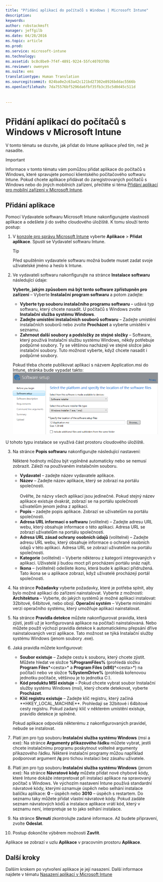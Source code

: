 ```yaml
---
title: "Přidání aplikací do počítačů s Windows | Microsoft Intune"
description: 
keywords: 
author: robstackmsft
manager: jeffgilb
ms.date: 04/28/2016
ms.topic: article
ms.prod: 
ms.service: microsoft-intune
ms.technology: 
ms.assetid: bc8c8be9-7f4f-4891-9224-55fc40703f0b
ms.reviewer: owenyen
ms.suite: ems
translationtype: Human Translation
ms.sourcegitcommit: 024ba0e2c63a42c121bd27302e8926bddac5566b
ms.openlocfilehash: 7da75576bf5296da6fbf35fb3c35c5d0d45c511d


---
```


# Přidání aplikací do počítačů s Windows v Microsoft Intune

V tomto tématu se dozvíte, jak přidat do Intune aplikace před tím, než je nasadíte.

> [!IMPORTANT]
> Informace v tomto tématu vám pomůžou přidat aplikace do počítačů s Windows, které spravujete pomocí klientského počítačového softwaru Intune. Pokud chcete aplikace přidávat do zaregistrovaných počítačů s Windows nebo do jiných mobilních zařízení, přečtěte si téma [Přidání aplikací pro mobilní zařízení v Microsoft Intune](add-apps-for-mobile-devices-in-microsoft-intune.md).


## Přidání aplikace
Pomocí Vydavatele softwaru Microsoft Intune nakonfigurujete vlastnosti aplikace a odešlete ji do svého cloudového úložiště. K tomu slouží tento postup:

1.  V [konzole pro správu Microsoft Intune](https://manage.microsoft.com) vyberte **Aplikace** &gt; **Přidat aplikace**. Spustí se Vydavatel softwaru Intune.

    > [!TIP]
    > Před spuštěním vydavatele softwaru možná budete muset zadat svoje uživatelské jméno a heslo k Intune.



2.  Ve vydavateli softwaru nakonfigurujte na stránce **Instalace softwaru** následující údaje:

    **Vyberte, jakým způsobem má být tento software zpřístupněn pro zařízení** – Vyberte **Instalační program softwaru** a potom zadejte:

    - **Vyberte typ souboru instalačního programu softwaru** – udává typ softwaru, který chcete nasadit. U počítačů s Windows zvolte **Instalační služba systému Windows**.
    - **Zadejte umístění instalačních souborů softwaru** – Zadejte umístění instalačních souborů nebo zvolte **Procházet** a vyberte umístění v seznamu.
    - **Zahrnout další soubory a podsložky ze stejné složky** – Software, který používá Instalační službu systému Windows, někdy potřebuje podpůrné soubory. Ty se většinou nacházejí ve stejné složce jako instalační soubory. Tuto možnost vyberte, když chcete nasadit i podpůrné soubory.

    Pokud třeba chcete publikovat aplikaci s názvem Application.msi do Intune, stránka bude vypadat takto: ![Vydavatel počítačového softwaru](./media/publisher-for-pc.png)

   U tohoto typu instalace se využívá část prostoru cloudového úložiště.

3.  Na stránce **Popis softwaru** nakonfigurujte následující nastavení:

    Některé hodnoty můžou být vyplněné automaticky nebo se nemusí zobrazit. Záleží na používaném instalačním souboru.

    - **Vydavatel** – zadejte název vydavatele aplikace.
    - **Název** – Zadejte název aplikace, který se zobrazí na portálu společnosti.<br /><br />Ověřte, že názvy všech aplikací jsou jedinečné. Pokud stejný název aplikace existuje dvakrát, zobrazí se na portálu společnosti uživatelům jenom jedna z aplikací.
    - **Popis** – zadejte popis aplikace. Zobrazí se uživatelům na portálu společnosti.
    - **Adresa URL informací o softwaru** (volitelné) – Zadejte adresu URL webu, který obsahuje informace o této aplikaci. Adresa URL se zobrazí uživatelům na portálu společnosti.
    - **Adresa URL zásad ochrany osobních údajů** (volitelné) – Zadejte adresu URL webu, který obsahuje informace o ochraně osobních údajů v této aplikaci. Adresa URL se zobrazí uživatelům na portálu společnosti.
    - **Kategorie** (volitelné) – Vyberte některou z kategorií integrovaných v aplikaci. Uživatelé ji budou moct při procházení portálu snáz najít.
    - **Ikona** – (volitelné) odešlete ikonu, která bude k aplikaci přidružená. Tato ikona se u aplikace zobrazí, když uživatelé procházejí portál společnosti.



4.  Na stránce **Požadavky** vyberte požadavky, které je potřeba splnit, aby bylo možné aplikaci do zařízení nainstalovat. Vyberte z možností: **Architektura** – Vyberte, do jakých systémů je možné aplikaci instalovat: 32bitové, 64bitové, nebo obojí. **Operační systém** – Vyberte minimální verzi operačního systému, který umožňuje aplikaci nainstalovat.

5.  Na stránce **Pravidla detekce** můžete nakonfigurovat pravidla, která zjistí, jestli už je konfigurovaná aplikace na počítači nainstalovaná. Nebo můžete použít výchozí pravidla detekce k automatickému přepsání dříve nainstalovaných verzí aplikace. Tato možnost se týká Instalační služby systému Windows (jenom soubory .exe).
6.  
    Jaká pravidla můžete konfigurovat:
    - **Soubor existuje** – Zadejte cestu k souboru, který chcete zjistit. Můžete hledat ve složce **%ProgramFiles%** (prohledá složku **Program Files**\*&lt;cesta&gt;* a **Program Files (x86)**\*&lt;cesta&gt;*) na počítači nebo ve složce **%SystemDrive%** (prohledá kořenovou jednotku počítače, většinou je to jednotka C:).
    - **Kód produktu MSI existuje** – Pokud chcete vybrat soubor Instalační služby systému Windows (msi), který chcete detekovat, vyberte **Procházet**. 
    - **Klíč registru existuje** – Zadejte klíč registru, který začíná **HKEY_LOCAL_MACHINE\**. Prohledají se 32bitové i 64bitové cesty registru. Pokud zadaný klíč v některém umístění existuje, pravidlo detekce je splněné.

    Pokud aplikace odpovídá některému z nakonfigurovaných pravidel, nebude se instalovat.

7.  Platí jen pro typ souboru **Instalační služba systému Windows** (msi a exe): Na stránce **Argumenty příkazového řádku** můžete vybrat, jestli chcete instalačnímu programu poskytnout volitelné argumenty příkazového řádku. Některé instalační programy můžou například podporovat argument **/q** pro tichou instalaci bez zásahu uživatele.

8.  Platí jen pro typ souboru **Instalační služba systému Windows** (jenom exe): Na stránce **Návratové kódy** můžete přidat nové chybové kódy, které Intune dokáže interpretovat při instalaci aplikace na spravovaný počítač s Windows.
    Ve výchozím nastavení Intune používá standardní návratové kódy, kterými oznamuje úspěch nebo selhání instalace balíčku aplikace: **0** – úspěch nebo **3010** – úspěch s restartem. Do seznamu taky můžete přidat vlastní návratové kódy. Pokud zadáte seznam návratových kódů a instalace aplikace vrátí kód, který v seznamu není, interpretuje se to jako selhání instalace.

9.  Na stránce **Shrnutí** zkontrolujte zadané informace. Až budete připravení, zvolte **Odeslat**.

10. Postup dokončíte výběrem možnosti **Zavřít**.

Aplikace se zobrazí v uzlu **Aplikace** v pracovním prostoru **Aplikace**.

## Další kroky

Dalším krokem po vytvoření aplikace je její nasazení. Další informace najdete v tématu [Nasazení aplikací v Microsoft Intune](deploy-apps.md)


<!--HONumber=Jun16_HO4-->


